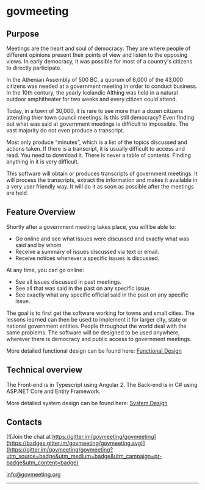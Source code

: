 # govmeeting
## Purpose

Meetings are the heart and soul of democracy. They are where people of different opinions present their points of view and listen to the opposing views. In early democracy, it was possible for most of a country's citizens to directly participate.

In the Athenian Assembly of 500 BC, a quorum of 6,000 of the 43,000 citizens was needed at a government meeting in order to conduct business. In the 10th century, the yearly Icelandic Althing was held in a natural outdoor amphitheater for two weeks and every citizen could attend.

Today, in a town of 30,000, it is rare to see more than a dozen citizens attending thier town council meetings. Is this still democracy? Even finding out what was said at government meetings is difficult to impossible. The vast majority do not even produce a transcript.

Most only produce “minutes”, which is a list of the topics discussed and actions taken. If there is a transcript, it is usually difficult to access and read. You need to download it. There is never a table of contents. Finding anything in it is very difficult.

This software will obtain or produces transcripts of government meetings. It will process the transcripts, extract the information and makes it available in a very user friendly way. It will do it as soon as possible after the meetings are held.


## Feature Overview

Shortly after a government meeting takes place, you will be able to:
* Go online and see what issues were discussed and exactly what was said and by whom.
* Receive a summary of issues discussed via text or email.
* Receive notices whenever a specific issues is discussed.

At any time, you can go online:
* See all issues discussed in past meetings.
* See all that was said in the past on any specific issue.
* See exactly what any specific official said in the past on any specific issue.

The goal is to first get the software working for towns and small cities. The lessons learned can then be used to implement it for larger city, state or national government entities. People throughout the world deal with the same problems. The software will be designed to be used anywhere, wherever there is democracy and public access to government meetings. 

More detailed functional design can be found here: [Functional Design](https://github.com/govmeeting/govmeeting/wiki/functional-design)

## Technical overview

The Front-end is in Typescript using Angular 2.
The Back-end is in C# using ASP.NET Core and Entity Framework.


More detailed system design can be found here: [System Design](https://github.com/govmeeting/govmeeting/wiki/system-design)

## Contacts
[![Join the chat at https://gitter.im/govmeeting/govmeeting](https://badges.gitter.im/govmeeting/govmeeting.svg)](https://gitter.im/govmeeting/govmeeting?utm_source=badge&utm_medium=badge&utm_campaign=pr-badge&utm_content=badge)

<info@govmeeting.org>


-------------------------------------------------------------------------------------------------------

<script>
  (function(i,s,o,g,r,a,m){i['GoogleAnalyticsObject']=r;i[r]=i[r]||function(){
  (i[r].q=i[r].q||[]).push(arguments)},i[r].l=1*new Date();a=s.createElement(o),
  m=s.getElementsByTagName(o)[0];a.async=1;a.src=g;m.parentNode.insertBefore(a,m)
  })(window,document,'script','//www.google-analytics.com/analytics.js','ga');

  ga('create', 'UA-75868363-1', 'auto');
  ga('send', 'pageview');

</script>
